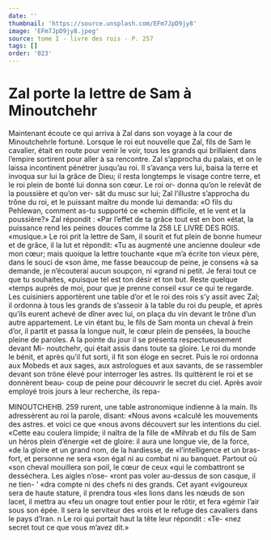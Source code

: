 ```yaml
---
date: ''
thumbnail: 'https://source.unsplash.com/EFm7JpD9jy8'
image: 'EFm7JpD9jy8.jpeg'
source: tome I - livre des rois - P. 257
tags: []
order: '023'
---
```


# Zal porte la lettre de Sam à Minoutchehr

Maintenant écoute ce qui arriva à Zal dans son voyage à la cour de Minoutchehrle fortuné. Lorsque
le roi eut nouvelle que Zal, fils de Sam le cavalier, était en route pour venir le voir, tous les grands qui brillaient dans l’empire sortirent pour aller à sa rencontre. Zal s’approcha du palais, et on le laissa incontinent pénétrer jusqu’au roi. Il s’avança vers
lui, baisa la terre et invoqua sur lui la grâce de Dieu; il resta longtemps le visage contre terre, et le roi plein de bonté lui donna son cœur. Le roi or- donna qu’on le relevât de la poussière et qu’on ver-
sât du musc sur lui; Zal l’illustre s’approcha du trône
du roi, et le puissant maître du monde lui demanda: «O fils du Pehlewan, comment as-tu supporté ce «chemin difficile, et le vent et la poussière?» Zal répondit : «Par l’effet de ta grâce tout est en bon
«état, la puissance rend les peines douces comme la
258 LE LIVRE DES ROIS.
«musique.» Le roi prit la lettre de Sam, il sourit et fut plein de bonne humeur et de grâce, il la lut et répondit: «Tu as augmenté une ancienne douleur
«de mon cœur; mais quoique la lettre touchante «que m’a écrite ton vieux père, dans le souci de
«son âme, me fasse beaucoup de peine, je consens «à sa demande, je n’écouterai aucun soupçon, ni
«grand ni petit. Je ferai tout ce que tu souhaites, «puisque tel est ton désir et ton but. Reste quelque «temps auprès de moi, pour que je prenne conseil «sur ce qui te regarde.
Les cuisiniers apportèrent une table d’or et le roi
des rois s’y assit avec Zal; il ordonna à tous les grands de s’asseoir à la table du roi du peuple, et
après qu’ils eurent achevé de dîner avec lui, on plaça
du vin devant le trône d’un autre appartement. Le
vin étant bu, le fils de Sam monta un cheval à frein d’or, il partit et passa la longue nuit, le cœur plein
de pensées, la bouche pleine de paroles. A la pointe du jour il se présenta respectueusement devant Mi- noutchehr, qui était assis dans toute sa gloire. Le roi du monde le bénit, et après qu’il fut sorti, il fit son
éloge en secret. Puis le roi ordonna aux Mobeds et aux sages, aux astrologues et aux savants, de se rassembler devant son trône élevé pour interroger
les astres. Ils quittèrent le roi et se donnèrent beau- coup de peine pour découvrir le secret du ciel. Après avoir employé trois jours à leur recherche, ils repa-

MINOUTCHEHB. 259 rurent, une table astronomique indienne à la main.
Ils adressèrent au roi la parole, disant: «Nous avons «calculé les mouvements des astres. et voici ce que «nous avons découvert sur les intentions du ciel. «Cette eau coulera limpide; il naîtra de la fille de «Mihrab et du fils de Sam un héros plein d’énergie
«et de gloire: il aura une longue vie, de la force, «de la gloire et un grand nom, de la hardiesse, de «l’intelligence et un bras-fort, et personne ne sera «son égal ni au combat ni au banquet. Partout où «son cheval mouillera son poil, le cœur de ceux «qui le combattront se desséchera. Les aigles n’ose-
«ront pas voler au-dessus de son casque, il ne tien- ’
«dra compte ni des chefs ni des grands. Cet ayant
«vigoureux sera de haute stature, il prendra tous
«les lions dans les nœuds de son lacet, il mettra au
«feu un onagre tout entier pour le rôtir, et fera «gémir l’air sous son épée. ll sera le serviteur des
«rois et le refuge des cavaliers dans le pays d’Iran. n Le roi qui portait haut la tête leur répondit : «Te- «nez secret tout ce que vous m’avez dit.»
